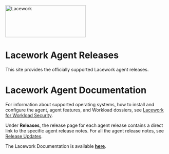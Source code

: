 <a href="https://www.lacework.com/"><img src="https://www.lacework.com/wp-content/uploads/2019/07/Lacework_Logo_color_2019.svg" width="250px" height="100px" title="Lacework" alt="Lacework"></a>

# Lacework Agent Releases
This site provides the officially supported Lacework agent releases. 

# Lacework Agent Documentation
For information about supported operating systems, how to install and configure the agent, agent features, and Workload dossiers, see <a href="https://support.lacework.com/hc/en-us/categories/360001044834-Lacework-for-Workload-Security" target="_blank">Lacework for Workload Security</a>.

Under **Releases**, the release page for each agent release contains a direct link to the specific agent release notes. 
For all the agent release notes, see <a href="https://support.lacework.com/hc/en-us/categories/360000539793-Release-Updates" target="_blank">Release Updates</a>. 

The Lacework Documentation is available <a href="https://support.lacework.com/hc/en-us" target="_blank">**here**</a>.
